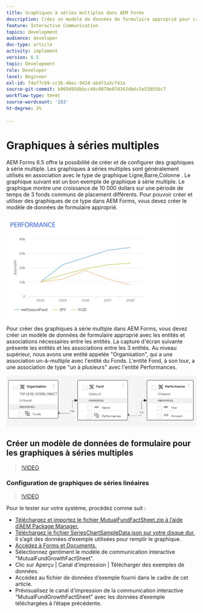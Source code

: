 ```yaml
---
title: Graphiques à séries multiples dans AEM Forms
description: Créez un modèle de données de formulaire approprié pour créer des graphiques à série multiple dans les documents de canal papier et web.
feature: Interactive Communication
topics: development
audience: developer
doc-type: article
activity: implement
version: 6.5
topic: Development
role: Developer
level: Beginner
exl-id: f4af7cb9-cc3b-4bec-9428-ab4f1a3cf41a
source-git-commit: b069d958bbcc40c0079e87d342db6c5e53055bc7
workflow-type: tm+mt
source-wordcount: '283'
ht-degree: 3%

---
```


# Graphiques à séries multiples

AEM Forms 6.5 offre la possibilité de créer et de configurer des graphiques à série multiple. Les graphiques à séries multiples sont généralement utilisés en association avec le type de graphique Ligne,Barre,Colonne . Le graphique suivant est un bon exemple de graphique à série multiple. Le graphique montre une croissance de 10 000 dollars sur une période de temps de 3 fonds communs de placement différents. Pour pouvoir créer et utiliser des graphiques de ce type dans AEM Forms, vous devez créer le modèle de données de formulaire approprié.

![Graphique à plusieurs séries](assets/seriescharts.jfif)

Pour créer des graphiques à série multiple dans AEM Forms, vous devez créer un modèle de données de formulaire approprié avec les entités et associations nécessaires entre les entités. La capture d&#39;écran suivante présente les entités et les associations entre les 3 entités. Au niveau supérieur, nous avons une entité appelée &quot;Organisation&quot;, qui a une association un-à-multiple avec l&#39;entité du Fonds. L&#39;entité Fond, à son tour, a une association de type &quot;un à plusieurs&quot; avec l&#39;entité Performances.

![Modèle de données de formulaire](assets/formdatamodel.jfif)

## Créer un modèle de données de formulaire pour les graphiques à séries multiples

>[!VIDEO](https://video.tv.adobe.com/v/26352/quality=9)

### Configuration de graphiques de séries linéaires

>[!VIDEO](https://video.tv.adobe.com/v/26353?quality=9&learn=on)

Pour le tester sur votre système, procédez comme suit :

* [Téléchargez et importez le fichier MutualFundFactSheet.zip à l’aide d’AEM Package Manager.](assets/mutualfundfactsheet.zip)
* [Téléchargez le fichier SeriesChartSampleData.json sur votre disque dur.](assets/serieschartsampledata.json) Il s’agit des données d’exemple utilisées pour remplir le graphique.
* [Accédez à Forms et Documents.](http://localhost:4502/aem/forms.html/content/dam/formsanddocuments)
* Sélectionnez gentiment le modèle de communication interactive &quot;MutualFundGrowthFactSheet&quot;.
* Clic sur Aperçu | Canal d’impression | Télécharger des exemples de données.
* Accédez au fichier de données d’exemple fourni dans le cadre de cet article.
* Prévisualisez le canal d’impression de la communication interactive &quot;MutualFundGrowthFactSheet&quot; avec les données d’exemple téléchargées à l’étape précédente.
